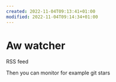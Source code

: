 ```yaml
---
created: 2022-11-04T09:13:41+01:00
modified: 2022-11-04T09:14:34+01:00
---
```


# Aw watcher

RSS feed

Then you can monitor for example git stars
